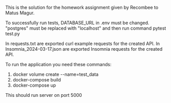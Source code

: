 This is the solution for the homework assignment given by Recombee to Matus Magur.

To successfully run tests, DATABASE_URL in .env must be changed. "postgres" must be replaced with "localhost" and then
run command pytest test.py

In requests.txt are exported curl example requests for the created API.
In Insomnia_2024-03-17.json are exported Insomnia requests for the created API.

To run the application you need these commands:

1.  docker volume create --name=test_data
2.  docker-compose build
3.  docker-compose up

This should run server on port 5000